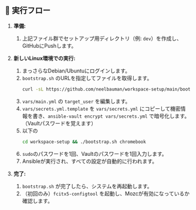## 🚀 実行フロー

1.  **準備:**

    1.  上記ファイル群でセットアップ用ディレクトリ（例: `dev`）を作成し、GitHubにPushします。

2.  **新しいLinux環境での実行:**

    1.  まっさらなDebian/Ubuntuにログインします。
    2.  `bootstrap.sh` のURLを指定してファイルを取得します。
        ```bash
        curl -sL https://github.com/neelbauman/workspace-setup/main/bootstrap.sh
        ```
    3.  `vars/main.yml` の `target_user` を編集します。
    4.  `vars/secrets.yml.template` を `vars/secrets.yml` にコピーして機密情報を書き、`ansible-vault encrypt vars/secrets.yml` で暗号化します。（Vaultパスワードを覚えます）
    5.  以下の
        ```bash
        cd workspace-setup && ./bootstrap.sh chromebook
        ```
    6.  `sudo`のパスワードを1回、Vaultのパスワードを1回入力します。
    7.  Ansibleが実行され、すべての設定が自動的に行われます。

3.  **完了:**

    1.  `bootstrap.sh` が完了したら、システムを再起動します。
    2.  （初回のみ）`fcitx5-configtool` を起動し、Mozcが有効になっているか確認します。